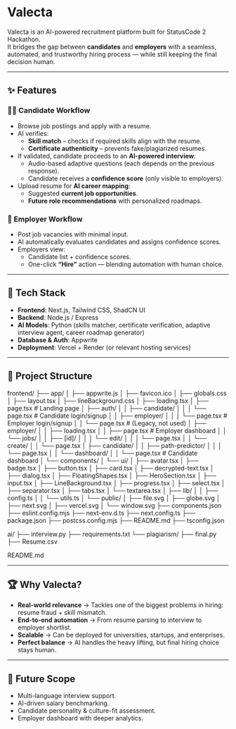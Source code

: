 # Valecta

Valecta is an AI-powered recruitment platform built for StatusCode 2 Hackathon.  
It bridges the gap between **candidates** and **employers** with a seamless, automated, and trustworthy hiring process — while still keeping the final decision human.  

---

## ✨ Features

### 👨‍💻 Candidate Workflow
- Browse job postings and apply with a resume.  
- AI verifies:
  - **Skill match** – checks if required skills align with the resume.  
  - **Certificate authenticity** – prevents fake/plagiarized resumes.  
- If validated, candidate proceeds to an **AI-powered interview**:
  - Audio-based adaptive questions (each depends on the previous response).  
  - Candidate receives a **confidence score** (only visible to employers).  
- Upload resume for **AI career mapping**:
  - Suggested **current job opportunities**.  
  - **Future role recommendations** with personalized roadmaps.  

### 🏢 Employer Workflow
- Post job vacancies with minimal input.  
- AI automatically evaluates candidates and assigns confidence scores.  
- Employers view:
  - Candidate list + confidence scores.  
  - One-click **“Hire”** action — blending automation with human choice.  

---

## 🚀 Tech Stack
- **Frontend**: Next.js, Tailwind CSS, ShadCN UI  
- **Backend**: Node.js / Express  
- **AI Models**: Python (skills matcher, certificate verification, adaptive interview agent, career roadmap generator)  
- **Database & Auth**: Appwrite  
- **Deployment**: Vercel + Render (or relevant hosting services)  

---

## 📂 Project Structure

frontend/
├── app/
│   ├── appwrite.js
│   ├── favicon.ico
│   ├── globals.css
│   ├── layout.tsx
│   ├── lineBackground.css
│   ├── loading.tsx
│   ├── page.tsx                # Landing page
│   ├── auth/
│   │   ├── candidate/
│   │   │   └── page.tsx        # Candidate login/signup
│   │   ├── employer/
│   │   │   └── page.tsx        # Employer login/signup
│   │   └── page.tsx            # (Legacy, not used)
│   ├── employer/
│   │   ├── loading.tsx
│   │   ├── page.tsx            # Employer dashboard
│   │   └── jobs/
│   │       ├── [id]/
│   │       │   └── edit/
│   │       │       └── page.tsx
│   │       └── create/
│   │           └── page.tsx
│   ├── candidate/
│   │   ├── path-predictor/
│   │   │   └── page.tsx
│   │   └── dashboard/
│   │       └── page.tsx        # Candidate dashboard
│   └── components/
│       └── ui/
│           ├── avatar.tsx
│           ├── badge.tsx
│           ├── button.tsx
│           ├── card.tsx
│           ├── decrypted-text.tsx
│           ├── dialog.tsx
│           ├── FloatingShapes.tsx
│           ├── HeroSection.tsx
│           ├── input.tsx
│           ├── LineBackground.tsx
│           ├── progress.tsx
│           ├── select.tsx
│           ├── separator.tsx
│           ├── tabs.tsx
│           └── textarea.tsx
│   ├── lib/
│   │   ├── config.ts
│   │   └── utils.ts
│   └── public/
│       ├── file.svg
│       ├── globe.svg
│       ├── next.svg
│       ├── vercel.svg
│       └── window.svg
├── components.json
├── eslint.config.mjs
├── next-env.d.ts
├── next.config.ts
├── package.json
├── postcss.config.mjs
├── README.md
├── tsconfig.json

ai/
├── interview.py
├── requirements.txt
└── plagiarism/
    ├── final.py
    ├── Resume.csv

README.md

---

## 🏆 Why Valecta?
- **Real-world relevance** → Tackles one of the biggest problems in hiring: resume fraud + skill mismatch.  
- **End-to-end automation** → From resume parsing to interview to employer shortlist.  
- **Scalable** → Can be deployed for universities, startups, and enterprises.  
- **Perfect balance** → AI handles the heavy lifting, but final hiring choice stays human.  

---

## 🔮 Future Scope
- Multi-language interview support.  
- AI-driven salary benchmarking.  
- Candidate personality & culture-fit assessment.  
- Employer dashboard with deeper analytics.  

